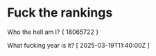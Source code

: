 # Fuck the rankings

Who the hell am I?
{ 18065722 }

What fucking year is it?
[ 2025-03-19T11:40:00Z ]
